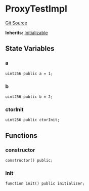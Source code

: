# ProxyTestImpl
[Git Source](https://github.com/maticnetwork/contracts/blob/155f729fd8db0676297384375468d4d45b8aa44e/contracts/test/Proxy/ProxyTestImpl.sol)

**Inherits:**
[Initializable](/contracts/common/mixin/Initializable.sol/contract.Initializable.md)


## State Variables
### a

```solidity
uint256 public a = 1;
```


### b

```solidity
uint256 public b = 2;
```


### ctorInit

```solidity
uint256 public ctorInit;
```


## Functions
### constructor


```solidity
constructor() public;
```

### init


```solidity
function init() public initializer;
```

